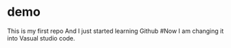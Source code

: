 # demo
This is my first repo
And I just started learning Github
#Now I am changing it into Vasual studio code.